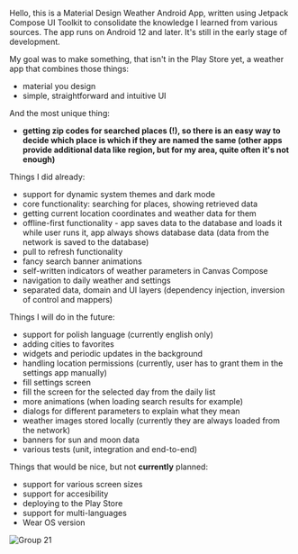 Hello,
this is a Material Design Weather Android App, written using Jetpack Compose UI Toolkit to consolidate the knowledge I learned from various sources.
The app runs on Android 12 and later. It's still in the early stage of development.

My goal was to make something, that isn't in the Play Store yet, a weather app that combines those things:
- material you design
- simple, straightforward and intuitive UI

And the most unique thing:
- **getting zip codes for searched places (!), so there is an easy way to decide which place is which if they are named the same (other apps provide additional data like region, but for my area, quite often it's not enough)**

Things I did already:
- support for dynamic system themes and dark mode
- core functionality: searching for places, showing retrieved data
- getting current location coordinates and weather data for them
- offline-first functionality - app saves data to the database and loads it while user runs it, app always shows database data (data from the network is saved to the database)
- pull to refresh functionality
- fancy search banner animations
- self-written indicators of weather parameters in Canvas Compose
- navigation to daily weather and settings
- separated data, domain and UI layers (dependency injection, inversion of control and mappers)

Things I will do in the future:
- support for polish language (currently english only)
- adding cities to favorites
- widgets and periodic updates in the background
- handling location permissions (currently, user has to grant them in the settings app manually)
- fill settings screen
- fill the screen for the selected day from the daily list
- more animations (when loading search results for example)
- dialogs for different parameters to explain what they mean
- weather images stored locally (currently they are always loaded from the network)
- banners for sun and moon data
- various tests (unit, integration and end-to-end)

Things that would be nice, but not **currently** planned:
- support for various screen sizes
- support for accesibility
- deploying to the Play Store
- support for multi-languages
- Wear OS version

![Group 21](https://github.com/Enjot/materialweather/assets/60782298/37cac4a4-5f7e-4c6d-b50c-b235b64f7dd2)
